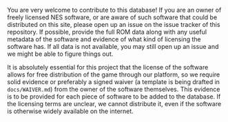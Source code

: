 You are very welcome to contribute to this database! If you are an owner of freely licensed NES software, or are
aware of such software that could be distributed on this site, please open up an issue on the issue tracker of
this repository. If possible, provide the full ROM data along with any useful metadata of the software and
evidence of what kind of licensing the software has. If all data is not available, you may still open up an
issue and we might be able to figure things out.

It is absolutely essential for this project that the license of the software allows for free distribution of
the game through our platform, so we require solid evidence or preferably a signed waiver (a template is being drafted in `docs/WAIVER.md`) from the owner of the software themselves. This evidence is to be provided for each piece of software to
be added to the database. If the licensing terms are unclear, we cannot distribute it, even if the software is otherwise
widely available on the internet.
